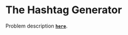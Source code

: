 # The Hashtag Generator
Problem description **[`here`](https://www.codewars.com/kata/52449b062fb80683ec000024)**.
